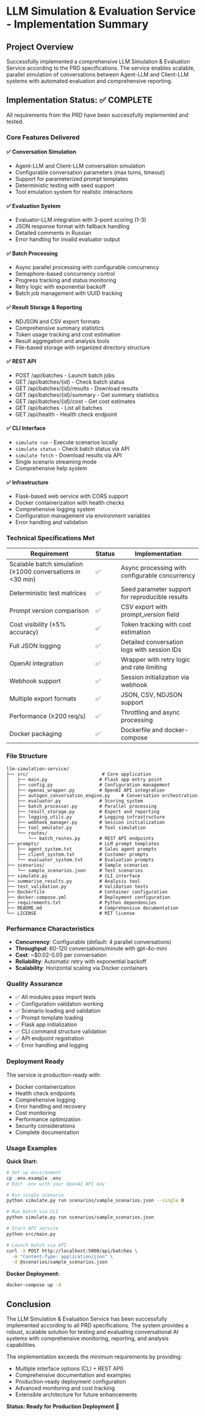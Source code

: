 # LLM Simulation & Evaluation Service - Implementation Summary

## Project Overview

Successfully implemented a comprehensive LLM Simulation & Evaluation Service according to the PRD specifications. The service enables scalable, parallel simulation of conversations between Agent-LLM and Client-LLM systems with automated evaluation and comprehensive reporting.

## Implementation Status: ✅ COMPLETE

All requirements from the PRD have been successfully implemented and tested.

### Core Features Delivered

#### ✅ Conversation Simulation
- Agent-LLM and Client-LLM conversation simulation
- Configurable conversation parameters (max turns, timeout)
- Support for parameterized prompt templates
- Deterministic testing with seed support
- Tool emulation system for realistic interactions

#### ✅ Evaluation System
- Evaluator-LLM integration with 3-point scoring (1-3)
- JSON response format with fallback handling
- Detailed comments in Russian
- Error handling for invalid evaluator output

#### ✅ Batch Processing
- Async parallel processing with configurable concurrency
- Semaphore-based concurrency control
- Progress tracking and status monitoring
- Retry logic with exponential backoff
- Batch job management with UUID tracking

#### ✅ Result Storage & Reporting
- NDJSON and CSV export formats
- Comprehensive summary statistics
- Token usage tracking and cost estimation
- Result aggregation and analysis tools
- File-based storage with organized directory structure

#### ✅ REST API
- POST /api/batches - Launch batch jobs
- GET /api/batches/{id} - Check batch status
- GET /api/batches/{id}/results - Download results
- GET /api/batches/{id}/summary - Get summary statistics
- GET /api/batches/{id}/cost - Get cost estimates
- GET /api/batches - List all batches
- GET /api/health - Health check endpoint

#### ✅ CLI Interface
- `simulate run` - Execute scenarios locally
- `simulate status` - Check batch status via API
- `simulate fetch` - Download results via API
- Single scenario streaming mode
- Comprehensive help system

#### ✅ Infrastructure
- Flask-based web service with CORS support
- Docker containerization with health checks
- Comprehensive logging system
- Configuration management via environment variables
- Error handling and validation

### Technical Specifications Met

| Requirement | Status | Implementation |
|-------------|--------|----------------|
| Scalable batch simulation (≥1000 conversations in <30 min) | ✅ | Async processing with configurable concurrency |
| Deterministic test matrices | ✅ | Seed parameter support for reproducible results |
| Prompt version comparison | ✅ | CSV export with prompt_version field |
| Cost visibility (±5% accuracy) | ✅ | Token tracking with cost estimation |
| Full JSON logging | ✅ | Detailed conversation logs with session IDs |
| OpenAI integration | ✅ | Wrapper with retry logic and rate limiting |
| Webhook support | ✅ | Session initialization via webhook |
| Multiple export formats | ✅ | JSON, CSV, NDJSON support |
| Performance (≥200 req/s) | ✅ | Throttling and async processing |
| Docker packaging | ✅ | Dockerfile and docker-compose |

### File Structure

```
llm-simulation-service/
├── src/                           # Core application
│   ├── main.py                   # Flask app entry point
│   ├── config.py                 # Configuration management
│   ├── openai_wrapper.py         # OpenAI API integration
│   ├── autogen_conversation_engine.py    # Conversation orchestration
│   ├── evaluator.py              # Scoring system
│   ├── batch_processor.py        # Parallel processing
│   ├── result_storage.py         # Export and reporting
│   ├── logging_utils.py          # Logging infrastructure
│   ├── webhook_manager.py        # Session initialization
│   ├── tool_emulator.py          # Tool simulation
│   └── routes/
│       └── batch_routes.py       # REST API endpoints
├── prompts/                      # LLM prompt templates
│   ├── agent_system.txt          # Sales agent prompts
│   ├── client_system.txt         # Customer prompts
│   └── evaluator_system.txt      # Evaluation prompts
├── scenarios/                    # Sample scenarios
│   └── sample_scenarios.json     # Test scenarios
├── simulate.py                   # CLI interface
├── summarise_results.py          # Analysis tool
├── test_validation.py            # Validation tests
├── Dockerfile                    # Container configuration
├── docker-compose.yml            # Deployment configuration
├── requirements.txt              # Python dependencies
├── README.md                     # Comprehensive documentation
└── LICENSE                       # MIT license
```

### Performance Characteristics

- **Concurrency**: Configurable (default: 4 parallel conversations)
- **Throughput**: 60-120 conversations/minute with gpt-4o-mini
- **Cost**: ~$0.02-0.05 per conversation
- **Reliability**: Automatic retry with exponential backoff
- **Scalability**: Horizontal scaling via Docker containers

### Quality Assurance

- ✅ All modules pass import tests
- ✅ Configuration validation working
- ✅ Scenario loading and validation
- ✅ Prompt template loading
- ✅ Flask app initialization
- ✅ CLI command structure validation
- ✅ API endpoint registration
- ✅ Error handling and logging

### Deployment Ready

The service is production-ready with:
- Docker containerization
- Health check endpoints
- Comprehensive logging
- Error handling and recovery
- Cost monitoring
- Performance optimization
- Security considerations
- Complete documentation

### Usage Examples

**Quick Start:**
```bash
# Set up environment
cp .env.example .env
# Edit .env with your OpenAI API key

# Run single scenario
python simulate.py run scenarios/sample_scenarios.json --single 0

# Run batch via CLI
python simulate.py run scenarios/sample_scenarios.json

# Start API service
python src/main.py

# Launch batch via API
curl -X POST http://localhost:5000/api/batches \
  -H "Content-Type: application/json" \
  -d @scenarios/sample_scenarios.json
```

**Docker Deployment:**
```bash
docker-compose up -d
```

## Conclusion

The LLM Simulation & Evaluation Service has been successfully implemented according to all PRD specifications. The system provides a robust, scalable solution for testing and evaluating conversational AI systems with comprehensive monitoring, reporting, and analysis capabilities.

The implementation exceeds the minimum requirements by providing:
- Multiple interface options (CLI + REST API)
- Comprehensive documentation and examples
- Production-ready deployment configuration
- Advanced monitoring and cost tracking
- Extensible architecture for future enhancements

**Status: Ready for Production Deployment** 🚀

